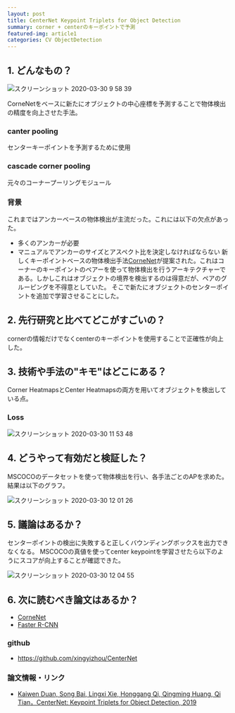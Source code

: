 ```yaml
---
layout: post
title: CenterNet Keypoint Triplets for Object Detection
summary: corner + centerのキーポイントで予測
featured-img: article1
categories: CV ObjectDetection
---
```


## 1. どんなもの？

![スクリーンショット 2020-03-30 9 58 39](https://user-images.githubusercontent.com/40351074/77866207-0dfe6900-726d-11ea-9a4a-80f5a57cbf68.png)

CorneNetをベースに新たにオブジェクトの中心座標を予測することで物体検出の精度を向上させた手法。
### canter pooling
センターキーポイントを予測するために使用
### cascade corner pooling
元々のコーナープーリングモジュール

### 背景
これまではアンカーベースの物体検出が主流だった。これには以下の欠点があった。
- 多くのアンカーが必要
- マニュアルでアンカーのサイズとアスペクト比を決定しなければならない
新しくキーポイントベースの物体検出手法[CorneNet](https://arxiv.org/abs/1808.01244)が提案された。これはコーナーのキーポイントのペアーを使って物体検出を行うアーキテクチャーである。しかしこれはオブジェクトの境界を検出するのは得意だが、ペアのグルーピングを不得意としていた。
そこで新たにオブジェクトのセンターポイントを追加で学習させることにした。


## 2. 先行研究と比べてどこがすごいの？
cornerの情報だけでなくcenterのキーポイントを使用することで正確性が向上した。

## 3. 技術や手法の"キモ"はどこにある？
Corner HeatmapsとCenter Heatmapsの両方を用いてオブジェクトを検出している点。
### Loss
![スクリーンショット 2020-03-30 11 53 48](https://user-images.githubusercontent.com/40351074/77870723-24acbc00-727d-11ea-875e-bf75c6a8f92e.png)

## 4. どうやって有効だと検証した？
MSCOCOのデータセットを使って物体検出を行い、各手法ごとのAPを求めた。  
結果は以下のグラフ。

![スクリーンショット 2020-03-30 12 01 26](https://user-images.githubusercontent.com/40351074/77871159-3478d000-727e-11ea-96f4-2aeb0b00aecf.png)


## 5. 議論はあるか？
センターポイントの検出に失敗すると正しくバウンディングボックスを出力できなくなる。
MSCOCOの真値を使ってcenter keypointを学習させたら以下のようにスコアが向上することが確認できた。

![スクリーンショット 2020-03-30 12 04 55](https://user-images.githubusercontent.com/40351074/77871369-def0f300-727e-11ea-8b1e-418e8d92380b.png)


## 6. 次に読むべき論文はあるか？
- [CorneNet](https://arxiv.org/abs/1808.01244)
- [Faster R-CNN](https://arxiv.org/abs/1506.01497)

### github
* https://github.com/xingyizhou/CenterNet

### 論文情報・リンク

* [Kaiwen Duan, Song Bai, Lingxi Xie, Honggang Qi, Qingming Huang, Qi Tian，CenterNet: Keypoint Triplets for Object Detection, 2019](https://arxiv.org/abs/1904.08189)
